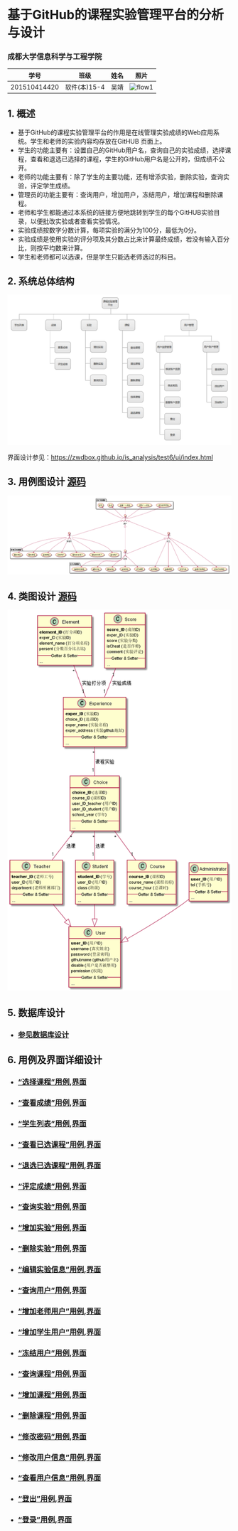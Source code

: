 ﻿﻿
# 基于GitHub的课程实验管理平台的分析与设计

### 成都大学信息科学与工程学院

|学号|班级|姓名|照片|
|:-------:|:-------------: | :----------:|:---:|
|201510414420|软件(本)15-4|吴靖|![flow1](../jing.jpg)|

## 1. 概述
- 基于GitHub的课程实验管理平台的作用是在线管理实验成绩的Web应用系统。学生和老师的实验内容均存放在GitHUB
页面上。
- 学生的功能主要有：设置自己的GitHub用户名，查询自己的实验成绩，选择课程，查看和退选已选择的课程，学生的GitHub用户名是公开的，但成绩不公开。
- 老师的功能主要有：除了学生的主要功能，还有增添实验，删除实验，查询实验，评定学生成绩。
- 管理员的功能主要有：查询用户，增加用户，冻结用户，增加课程和删除课程。
- 老师和学生都能通过本系统的链接方便地跳转到学生的每个GitHUB实验目录，以便批改实验或者查看实验情况。
- 实验成绩按数字分数计算，每项实验的满分为100分，最低为0分。
- 实验成绩是使用实验的评分项及其分数占比来计算最终成绩，若没有输入百分比，则按平均数来计算。
- 学生和老师都可以选课，但是学生只能选老师选过的科目。
    
## 2. 系统总体结构
![](系统总体结构.png)

界面设计参见：https://zwdbox.github.io/is_analysis/test6/ui/index.html
    
## 3. 用例图设计 [源码](src/UseCase.puml)
![](UseCase.png)

## 4. 类图设计 [源码](src/class.puml)
![](./class.png)

## 5. 数据库设计
- ### [参见数据库设计](数据库设计.md)

## 6. 用例及界面详细设计
- ### [“选择课程”用例](./用例/选择课程.md),[界面](https://ikowalski.github.io/is_analysis/test6/ui/选择课程.html)
- ### [“查看成绩”用例](./用例/查看成绩.md),[界面](https://ikowalski.github.io/is_analysis/test6/ui/查看成绩.html)
- ### [“学生列表”用例](./用例/学生列表.md),[界面](https://ikowalski.github.io/is_analysis/test6/ui/index.html)
- ### [“查看已选课程”用例](./用例/查看已选课程.md),[界面](https://ikowalski.github.io/is_analysis/test6/ui/查看已选课程.html)
- ### [“退选已选课程”用例](./用例/退选已选课程.md),[界面](https://ikowalski.github.io/is_analysis/test6/ui/查看已选课程.html)

- ### [“评定成绩”用例](./用例/评定成绩.md),[界面](https://ikowalski.github.io/is_analysis/test6/ui/评定成绩.html)
- ### [“查询实验”用例](./用例/查询实验.md),[界面](https://ikowalski.github.io/is_analysis/test6/ui/查询实验.html)
- ### [“增加实验”用例](./用例/增加实验.md),[界面](https://ikowalski.github.io/is_analysis/test6/ui/设置实验信息.html)
- ### [“删除实验”用例](./用例/删除实验.md),[界面](https://ikowalski.github.io/is_analysis/test6/ui/查询实验.html)
- ### [“编辑实验信息”用例](./用例/编辑实验信息.md),[界面](https://ikowalski.github.io/is_analysis/test6/ui/设置实验信息.html)

- ### [“查询用户”用例](./用例/查询用户.md),[界面](https://ikowalski.github.io/is_analysis/test6/ui/查询用户.html)
- ### [“增加老师用户”用例](./用例/增加老师用户.md),[界面](https://ikowalski.github.io/is_analysis/test6/ui/增加用户.html)
- ### [“增加学生用户”用例](./用例/增加学生用户.md),[界面](https://ikowalski.github.io/is_analysis/test6/ui/增加用户.html)
- ### [“冻结用户”用例](./用例/冻结用户.md),[界面](https://ikowalski.github.io/is_analysis/test6/ui/查询用户.html)
- ### [“查询课程”用例](./用例/查询课程.md),[界面](https://ikowalski.github.io/is_analysis/test6/ui/查询课程.html)
- ### [“增加课程”用例](./用例/增加课程.md),[界面](https://ikowalski.github.io/is_analysis/test6/ui/增加课程.html)
- ### [“删除课程”用例](./用例/删除课程.md),[界面](https://ikowalski.github.io/is_analysis/test6/ui/查询课程.html)

- ### [“修改密码”用例](./用例/修改密码.md),[界面](https://ikowalski.github.io/is_analysis/test6/ui/顶部菜单.html)
- ### [“修改用户信息”用例](./用例/修改用户信息.md),[界面](https://ikowalski.github.io/is_analysis/test6/ui/顶部菜单.html)
- ### [“查看用户信息”用例](./用例/查看用户信息.md),[界面](https://ikowalski.github.io/is_analysis/test6/ui/顶部菜单.html)
- ### [“登出”用例](./用例/登出.md),[界面](https://ikowalski.github.io/is_analysis/test6/ui/顶部菜单.html)
- ### [“登录”用例](./用例/登录.md),[界面](https://ikowalski.github.io/is_analysis/test6/ui/登录.html)